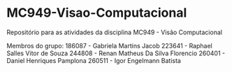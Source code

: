 # MC949-Visao-Computacional
Repositório para as atividades da disciplina MC949 - Visão Computacional

Membros do grupo:
186087 - Gabriela Martins Jacob
223641 - Raphael Salles Vitor de Souza
244808 - Renan Matheus Da Silva Florencio
260401 - Daniel Henriques Pamplona
260511 - Igor Engelmann Batista
